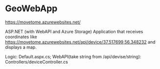 # GeoWebApp
https://movetome.azurewebsites.net/

ASP.NET (with WebAPI and Azure Storage) Application that receives coordinates like https://movetome.azurewebsites.net/api/device/37.517699,56.348232 and displays a map.

Logic: Default.aspx.cs;
WebAPI(take string from /api/devise/string): Controllers/deviceController.cs

